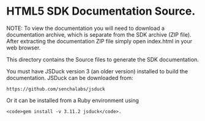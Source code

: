 HTML5 SDK Documentation Source. 
===

NOTE: To view the documentation you will need to download a documentation 
archive, which is separate from the SDK archive (ZIP file). After extracting the 
documentation ZIP file simply open index.html in your web browser.

This directory contains the Source files to generate the SDK documentation.

You must have JSDuck version 3 (an older version) installed to build the 
documentation. JSDuck can be downloaded from:

    https://github.com/senchalabs/jsduck

Or it can be installed from a Ruby environment using 

    <code>gem install -v 3.11.2 jsduck</code>.
